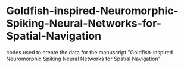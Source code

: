 # Goldfish-inspired-Neuromorphic-Spiking-Neural-Networks-for-Spatial-Navigation
codes used to create the data for the manuscript "Goldfish-inspired Neuromorphic Spiking Neural Networks for Spatial Navigation"

